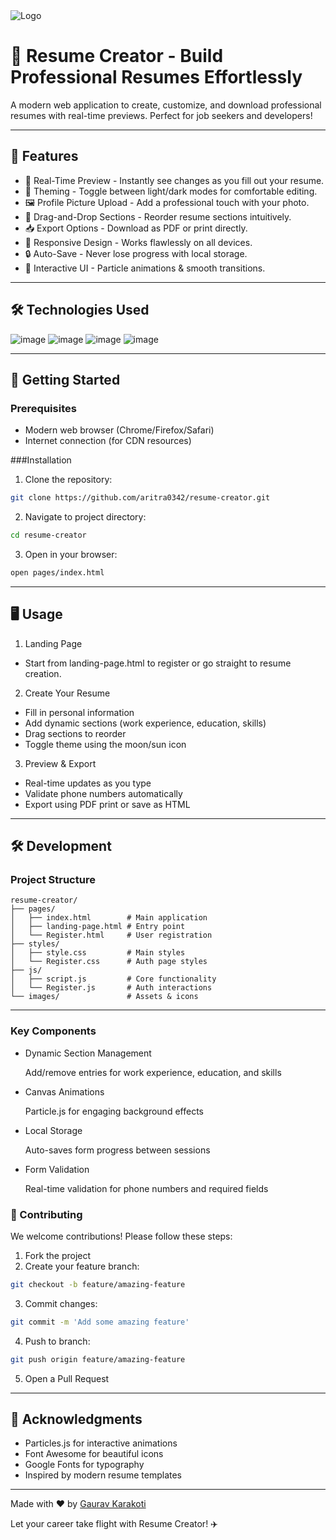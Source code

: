 <img src="images/resume logo.svg" alt="Logo" />

# 🚀 Resume Creator - Build Professional Resumes Effortlessly 

A modern web application to create, customize, and download professional resumes with real-time previews. Perfect for job seekers and developers!

---

## 🌟 Features   
- 📝 Real-Time Preview - Instantly see changes as you fill out your resume.
- 🎨 Theming - Toggle between light/dark modes for comfortable editing.
- 🖼️ Profile Picture Upload - Add a professional touch with your photo.
- 🧩 Drag-and-Drop Sections - Reorder resume sections intuitively.
- 📥 Export Options - Download as PDF or print directly.
- 📱 Responsive Design - Works flawlessly on all devices.
- 🔒 Auto-Save - Never lose progress with local storage.
- 🎉 Interactive UI - Particle animations & smooth transitions.

---

## 🛠️ Technologies Used
![image](https://github.com/user-attachments/assets/07f45566-6bea-4bb9-bab2-5662a82ff143)
![image](https://github.com/user-attachments/assets/1f1299bd-2acc-4e76-bd5d-097060c08461)
![image](https://github.com/user-attachments/assets/44decc81-eadd-4798-a9e5-b26cb0cb5df6)
![image](https://github.com/user-attachments/assets/1915057e-baf0-438a-89df-259feb10fa76)

---

## 🚀 Getting Started

### Prerequisites
- Modern web browser (Chrome/Firefox/Safari)
- Internet connection (for CDN resources)

###Installation
1. Clone the repository:
```bash
git clone https://github.com/aritra0342/resume-creator.git
```
2. Navigate to project directory:
```bash
cd resume-creator
```
3. Open in your browser:
```bash
open pages/index.html
```

---

## 🖥️ Usage
1. Landing Page
- Start from landing-page.html to register or go straight to resume creation.

2. Create Your Resume
- Fill in personal information
- Add dynamic sections (work experience, education, skills)
- Drag sections to reorder
- Toggle theme using the moon/sun icon

3. Preview & Export
- Real-time updates as you type
- Validate phone numbers automatically
- Export using PDF print or save as HTML

---

## 🛠️ Development
### Project Structure
```
resume-creator/
├── pages/
│   ├── index.html        # Main application
│   ├── landing-page.html # Entry point
│   └── Register.html     # User registration
├── styles/
│   ├── style.css         # Main styles
│   └── Register.css      # Auth page styles
├── js/
│   ├── script.js         # Core functionality
│   └── Register.js       # Auth interactions
└── images/               # Assets & icons
```

---

### Key Components
- Dynamic Section Management

  Add/remove entries for work experience, education, and skills
- Canvas Animations
  
   Particle.js for engaging background effects
- Local Storage
  
   Auto-saves form progress between sessions
- Form Validation
  
   Real-time validation for phone numbers and required fields

### 🤝 Contributing

We welcome contributions! Please follow these steps:

1. Fork the project
2. Create your feature branch:
```bash
git checkout -b feature/amazing-feature
```
3. Commit changes:
```bash
git commit -m 'Add some amazing feature'
```
4. Push to branch:
```bash
git push origin feature/amazing-feature
```
5. Open a Pull Request

---

## 🙏 Acknowledgments
- Particles.js for interactive animations
- Font Awesome for beautiful icons
- Google Fonts for typography
- Inspired by modern resume templates

---

Made with ❤️ by [Gaurav Karakoti](https://github.com/GauravKarakoti) 

Let your career take flight with Resume Creator! ✈️
